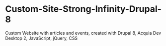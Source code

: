 # Custom-Site-Strong-Infinity-Drupal-8
Custom Website with articles and events, created with Drupal 8, Acquia Dev Desktop 2, JavaScript, jQuery, CSS 
